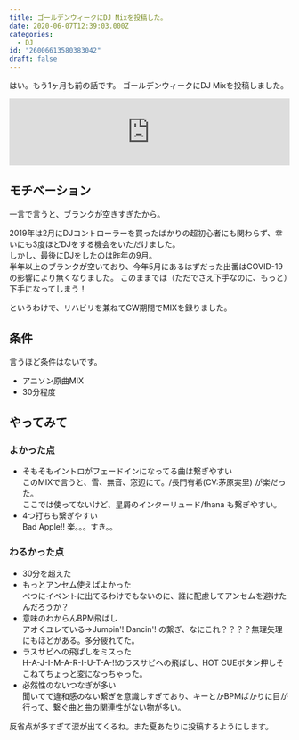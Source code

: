 ```yaml
---
title: ゴールデンウィークにDJ Mixを投稿した。
date: 2020-06-07T12:39:03.000Z
categories:
  - DJ
id: "26006613580383042"
draft: false
---
```

はい。もう1ヶ月も前の話です。
ゴールデンウィークにDJ Mixを投稿しました。

<iframe width="100%" height="120" src="https://www.mixcloud.com/widget/iframe/?hide_cover=1&light=1&feed=%2Fpiiittto%2Fgw%E3%81%AE%E8%87%AA%E4%B8%BB%E5%AE%BF%E9%A1%8Cmix%2F" frameborder="0" ></iframe>

## モチベーション

一言で言うと、ブランクが空きすぎたから。

2019年は2月にDJコントローラーを買ったばかりの超初心者にも関わらず、幸いにも3度ほどDJをする機会をいただけました。  
しかし、最後にDJをしたのは昨年の9月。  
半年以上のブランクが空いており、今年5月にあるはずだった出番はCOVID-19の影響により無くなりました。
このままでは（ただでさえ下手なのに、もっと）下手になってしまう！

というわけで、リハビリを兼ねてGW期間でMIXを録りました。

## 条件

言うほど条件はないです。

- アニソン原曲MIX
-  30分程度

## やってみて
### よかった点

- そもそもイントロがフェードインになってる曲は繋ぎやすい  
このMIXで言うと、雪、無音、窓辺にて。/長門有希(CV:茅原実里) が楽だった。  
ここでは使ってないけど、星屑のインターリュード/fhana も繋ぎやすい。
- 4つ打ちも繋ぎやすい  
Bad Apple!! 楽。。。すき。。

### わるかった点

- 30分を超えた  
- もっとアンセム使えばよかった  
べつにイベントに出てるわけでもないのに、誰に配慮してアンセムを避けたんだろうか？
- 意味のわからんBPM飛ばし  
アオくユレている→Jumpin'! Dancin'! の繋ぎ、なにこれ？？？？無理矢理にもほどがある。多分疲れてた。
- ラスサビへの飛ばしをミスった  
H-A-J-I-M-A-R-I-U-T-A-!!のラスサビへの飛ばし、HOT CUEボタン押しそこねてちょっと変になっちゃった。  
- 必然性のないつなぎが多い  
聞いてて違和感のない繋ぎを意識しすぎており、キーとかBPMばかりに目が行って、繋ぐ曲と曲の関連性がない物が多い。


反省点が多すぎて涙が出てくるね。また夏あたりに投稿するようにします。
